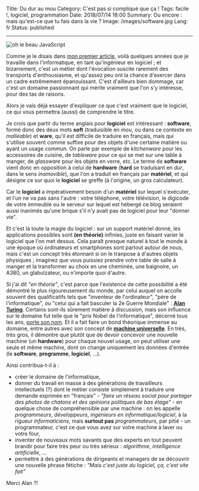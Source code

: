 Title: Du dur au mou
Category: C'est pas si compliqué que ça !
Tags: facile !, logiciel, programmation
Date: 2018/07/14 18:00
Summary: Ou encore : mais qu'est-ce que tu fais dans la vie ?
Image: /images/software.jpg
Lang: fr
Status: published

___

![oh le beau JavaScript][software-img]

Comme je le disais dans [mon premier article][blog-first], voilà quelques années
que je travaille dans l'informatique, en tant qu'ingénieur en logiciel ; et
bizarrement, c'est un métier dont l'évocation suscite rarement des transports
d'enthousiasme, et qu'assez peu ont la chance d'exercer dans un cadre
extrêmement épanouissant. C'est d'ailleurs bien dommage, car c'est un domaine
passionnant qui mérite vraiment que l'on s'y intéresse, pour des tas de raisons.

Alors je vais déjà essayer d'expliquer ce que c'est vraiment que le logiciel,
ce qui vous permettra (aussi) de comprendre le titre.

Je crois que partir du terme anglais pour **logiciel** est intéressant :
**software**, formé donc des deux mots **soft** (traduisible en *mou*, ou dans
ce contexte en *malléable*) et **ware**, qu'il est difficile de traduire en français,
mais qui s'utilise souvent comme suffixe pour des objets d'une certaine matière
ou ayant un usage commun. On parle par exemple de *kitchenware* pour les
accessoires de cuisine, de *tableware* pour ce qui se met sur une table à
manger, de *glassware* pour les objets en verre, etc. Le terme de **software**
vient donc en opposition à celui de **hardware** (**hard** se traduisant en *dur*,
dans le sens *inamovible*),
que l'on a traduit en français par **matériel**, et qui désigne ce sur quoi
le **logiciel** se greffe (à l'origine, un gros calculateur).

Car le **logiciel** a impérativement besoin d'un **matériel** sur lequel s'exécuter, et
l'un ne va pas sans l'autre : votre téléphone, votre télévision, le digicode de
votre immeuble ou le serveur sur lequel est hébergé ce blog seraient aussi
inanimés qu'une brique s'il n'y avait pas de logiciel pour leur "donner vie".

Et c'est là toute la magie du logiciel : sur un support matériel donné, les
applications possibles sont **(en théorie)** infinies, juste en faisant varier le
logiciel que l'on met dessus. Cela paraît presque naturel à tout le monde à une époque
où ordinateurs et smartphones sont partout autour de nous, mais c'est un concept
très étonnant si on le tranpose à d'autres objets physiques ; imaginez que
vous puissiez prendre votre table de salle à manger et la transformer au choix
en une cheminée, une baignoire, un A380, un glabulzateur, ou n'importe quoi
d'autre.

Si j'ai dit *"en théorie"*, c'est parce que l'existence de cette possibilité a
été démontré le plus rigoureusement du monde, par celui auquel on accolle souvent
des qualificatifs tels que "inventeur de l'ordinateur", "père de l'informatique",
ou "celui qui a fait basculer la 2e Guerre Mondiale" :
[**Alan Turing**][alan-turing]. Certains sont-ils sûrement matière à discussion, mais
son influence sur le domaine fut telle que le "prix Nobel de l'informatique",
décerné tous les ans, [porte son nom][turing-price]. Et il a fait faire un bond
théorique immense au domaine, entre autres avec son concept de
[**machine universelle**][universal-machine]. En très, très gros, il démontre
que plutôt que de devoir
concevoir une nouvelle machine (un **hardware**) pour chaque nouvel usage, on
peut utiliser une seule et même machine, dont on change uniquement les données
d'entrée (le **software**, **programme**, **logiciel**, ...).

Ainsi contribua-t-il à :

* créer le domaine de l'informatique,
* donner du travail en masse à des générations de travailleurs intellectuels (?)
dont le métier consiste simplement à traduire une demande exprimée en "français" -
*"faire un réseau social pour partager des photos de chatons et des opinions politiques de bas étage"* -
en quelque chose de compréhensible par une machine : on les appelle
*programmeurs*, *développeurs*, *ingénieurs en informatique/logiciel*, à la rigueur
*informaticiens*, mais **surtout pas** *programmateurs*, par pitié - un
programmateur, c'est ce que vous avez sur votre machine à laver ou votre four,
* inventer de nouveaux mots savants que des experts en tout peuvent brandir
pour faire très peur ou très sérieux : *algorithme*, *intelligence artificielle*, ...
* permettre à des générations de dirigeants et managers de se découvrir une
nouvelle phrase fétiche : *"Mais c'est juste du logiciel, ça, c'est vite fait"*

Merci Alan ?!

[software-img]: {filename}/images/software.jpg
[blog-first]: {filename}blog-pour-quoi.md
[alan-turing]: https://lejournal.cnrs.fr/articles/alan-turing-genie-au-destin-brise
[turing-price]: https://fr.wikipedia.org/wiki/Prix_Turing
[universal-machine]: https://www.inria.fr/actualite/actualites-inria/la-machine-universelle-de-turing
